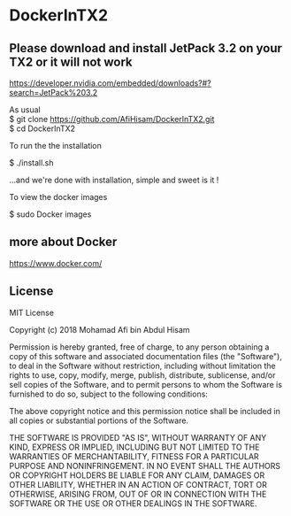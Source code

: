 # DockerInTX2
## Please download and install JetPack 3.2 on your TX2 or it will not work <br>
https://developer.nvidia.com/embedded/downloads?#?search=JetPack%203.2

As usual <br>
$ git clone https://github.com/AfiHisam/DockerInTX2.git <br>
$ cd DockerInTX2

To run the the installation 

$ ./install.sh

...and we're done with installation, simple and sweet is it !

To view the docker images

$ sudo Docker images

## more about Docker
https://www.docker.com/

## License
MIT License

Copyright (c) 2018 Mohamad Afi bin Abdul Hisam

Permission is hereby granted, free of charge, to any person obtaining a copy of this software and associated documentation files (the "Software"), to deal in the Software without restriction, including without limitation the rights to use, copy, modify, merge, publish, distribute, sublicense, and/or sell copies of the Software, and to permit persons to whom the Software is furnished to do so, subject to the following conditions:

The above copyright notice and this permission notice shall be included in all copies or substantial portions of the Software.

THE SOFTWARE IS PROVIDED "AS IS", WITHOUT WARRANTY OF ANY KIND, EXPRESS OR IMPLIED, INCLUDING BUT NOT LIMITED TO THE WARRANTIES OF MERCHANTABILITY, FITNESS FOR A PARTICULAR PURPOSE AND NONINFRINGEMENT. IN NO EVENT SHALL THE AUTHORS OR COPYRIGHT HOLDERS BE LIABLE FOR ANY CLAIM, DAMAGES OR OTHER LIABILITY, WHETHER IN AN ACTION OF CONTRACT, TORT OR OTHERWISE, ARISING FROM, OUT OF OR IN CONNECTION WITH THE SOFTWARE OR THE USE OR OTHER DEALINGS IN THE SOFTWARE.
